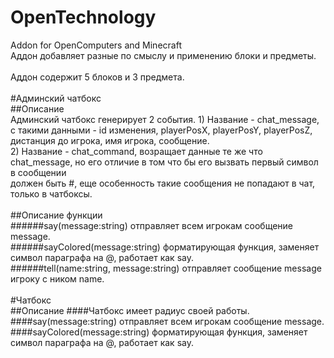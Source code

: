 # OpenTechnology<br>
Addon for OpenComputers and Minecraft<br>
Аддон добавляет разные по смыслу и применению блоки и предметы.<br>
<br>
Аддон содержит 5 блоков и 3 предмета.<br>
<br>
#Админский чатбокс<br>
##Описание<br>
    Админский чатбокс генерирует 2 события.
     1) Название - chat_message, с такими данными - id изменения, playerPosX, playerPosY, playerPosZ, дистанция до игрока, имя игрока, сообщение.<br>
     2) Название - chat_command, возращает данные те же что chat_message, но его отличие в том что бы его вызвать первый символ в сообщении<br> должен быть #, еще особенность такие сообщения не попадают в чат, только в чатбоксы.<br>
  <br>
##Описание функции<br>
######say(message:string) отправляет всем игрокам сообщение message.<br>
######sayColored(message:string) форматирующая функция, заменяет символ параграфа на @, работает как say.<br>
######tell(name:string, message:string) отправляет сообщение message игроку с ником name.<br>
<br>
#Чатбокс<br>
##Описание
####Чатбокс имеет радиус своей работы.<br>
####say(message:string) отправляет всем игрокам сообщение message.<br>
####sayColored(message:string) форматирующая функция, заменяет символ параграфа на @, работает как say.<br>
